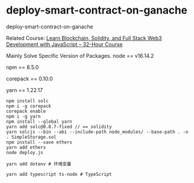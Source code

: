 # deploy-smart-contract-on-ganache
deploy-smart-contract-on-ganache

Related Course: [Learn Blockchain, Solidity, and Full Stack Web3 Development with JavaScript – 32-Hour Course](https://youtu.be/gyMwXuJrbJQ?t=26445)

Mainly Solve Specific Version of Packages.
node == v16.14.2 

npm == 8.5.0 

corepack == 0.10.0 

yarn == 1.22.17 

```
npm install solc
npm i -g corepack
corepack enable
npm i -g yarn
npm install --global yarn
yarn add solc@0.8.7-fixed // == solidity
yarn solcjs --bin --abi --include-path node_modules/ --base-path . -o . SimpleStorage.sol
npm install --save ethers
yarn add ethers
node deploy.js

yarn add dotenv # 环境变量

yarn add typescript ts-node # TypeScript
```
